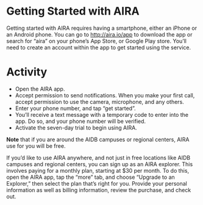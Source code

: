 # Getting Started with AIRA

Getting started with AIRA requires having a smartphone, either an iPhone or an Android phone. You can go to <http://aira.io/app> to download the app or search for “aira” on your phone’s App Store, or Google Play store. You’ll need to create an account within the app to get started using the service.

# Activity

-   Open the AIRA app.
-   Accept permission to send notifications. When you make your first call, accept permission to use the camera, microphone, and any others.
-   Enter your phone number, and tap “get started”.
-   You’ll receive a text message with a temporary code to enter into the app. Do so, and your phone number will be verified.
-   Activate the seven-day trial to begin using AIRA.

**Note** that if you are around the AIDB campuses or regional centers, AIRA use for you will be free.

If you’d like to use AIRA anywhere, and not just in free locations like AIDB campuses and regional centers, you can sign up as an AIRA explorer. This involves paying for a monthly plan, starting at $30 per month. To do this, open the AIRA app, tap the “more” tab, and choose “Upgrade to an Explorer,” then select the plan that’s right for you. Provide your personal information as well as billing information, review the purchase, and check out.


